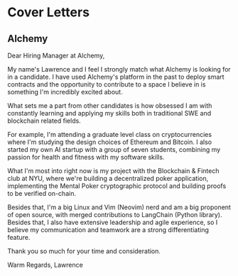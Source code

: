 # Cover Letters

## Alchemy

Dear Hiring Manager at Alchemy,

My name's Lawrence and I feel I strongly match what Alchemy is looking for in a candidate. I have used Alchemy's platform in the past to deploy smart contracts and the opportunity to contribute to a space I believe in is something I'm incredibly excited about.

What sets me a part from other candidates is how obsessed I am with constantly learning and applying my skills both in traditional SWE and blockchain related fields.

For example, I'm attending a graduate level class on cryptocurrencies where I'm studying the design choices of Ethereum and Bitcoin. I also started my own AI startup with a group of seven students, combining my passion for health and fitness with my software skills.

What I'm most into right now is my project with the Blockchain & Fintech club at NYU, where we're building a decentralized poker application, implementing the Mental Poker cryptographic protocol and building proofs to be verified on-chain.

Besides that, I'm a big Linux and Vim (Neovim) nerd and am a big proponent of open source, with merged contributions to LangChain (Python library). Besides that, I also have extensive leadership and agile experience, so I believe my communication and teamwork are a strong differentiating feature.

Thank you so much for your time and consideration.

Warm Regards,
Lawrence
